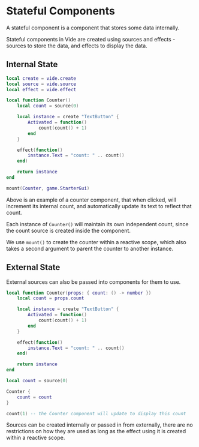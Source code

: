 # Stateful Components

A stateful component is a component that stores some data internally.

Stateful components in Vide are created using sources and effects - sources to
store the data, and effects to display the data.

## Internal State

```lua
local create = vide.create
local source = vide.source
local effect = vide.effect

local function Counter()
    local count = source(0)

    local instance = create "TextButton" {
        Activated = function()
            count(count() + 1)
        end
    }

    effect(function()
        instance.Text = "count: " .. count()
    end)

    return instance
end

mount(Counter, game.StarterGui)
```

Above is an example of a counter component, that when clicked, will increment
its internal count, and automatically update its text to reflect that count.

Each instance of `Counter()` will maintain its own independent count, since the
count source is created inside the component.

We use `mount()` to create the counter within a reactive scope, which also takes
a second argument to parent the counter to another instance.

## External State

External sources can also be passed into components for them to use.

```lua
local function Counter(props: { count: () -> number })
    local count = props.count

    local instance = create "TextButton" {
        Activated = function()
            count(count() + 1)
        end
    }

    effect(function()
        instance.Text = "count: " .. count()
    end)

    return instance
end

local count = source(0)

Counter {
    count = count
}

count(1) -- the Counter component will update to display this count
```

Sources can be created internally or passed in from externally, there are no
restrictions on how they are used as long as the effect using it is created
within a reactive scope.
